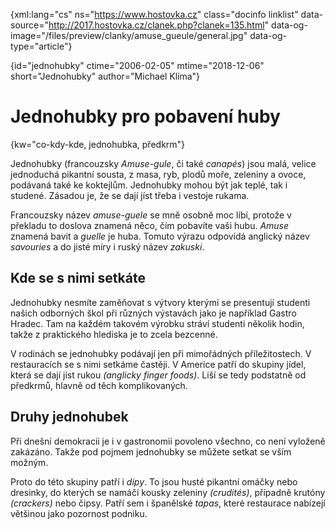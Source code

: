 
{xml:lang="cs" ns="https://www.hostovka.cz" class="docinfo linklist" data-source="http://2017.hostovka.cz/clanek.php?clanek=135.html" data-og-image="/files/preview/clanky/amuse_gueule/general.jpg" data-og-type="article"}

{id="jednohubky" ctime="2006-02-05" mtime="2018-12-06" short="Jednohubky" author="Michael Klíma"}

# Jednohubky pro pobavení huby

{kw="co-kdy-kde, jednohubka, předkrm"}

Jednohubky (francouzsky _Amuse-gule_, či také _canapés_) jsou malá, velice jednoduchá pikantní sousta, z masa, ryb, plodů moře, zeleniny a ovoce, podávaná také ke koktejlům. Jednohubky mohou být jak teplé, tak i studené. Zásadou je, že se dají jíst třeba i vestoje rukama.

Francouzsky název _amuse-guele_ se mně osobně moc líbí, protože v překladu to doslova znamená něco, čím pobavíte vaši hubu. _Amuse_ znamená bavit a _guelle_ je huba. Tomuto výrazu odpovídá anglický název _savouries_ a do jisté míry i ruský název _zakuski_.

## Kde se s nimi setkáte

Jednohubky nesmíte zaměňovat s výtvory kterými se presentují studenti našich odborných škol při různých výstavách jako je například Gastro Hradec. Tam na každém takovém výrobku stráví studenti několik hodin, takže z praktického hlediska je to zcela bezcenné.

V rodinách se jednohubky podávají jen při mimořádných příležitostech. V restauracích se s nimi setkáme častěji. V Americe patří do skupiny  jídel, která se dají jíst rukou _(anglicky finger foods)_. Liší se tedy podstatně od předkrmů, hlavně od těch komplikovaných.

## Druhy jednohubek

Při dnešní demokracii je i v gastronomii povoleno všechno, co není vyloženě zakázáno. Takže pod pojmem jednohubky se můžete setkat se vším možným.

Proto do této skupiny patří i _dipy_. To jsou husté pikantní omáčky nebo dresinky, do kterých se namáčí kousky zeleniny _(crudités)_, případně krutóny _(crackers)_ nebo čipsy. Patří sem i španělské _tapas_, které restaurace nabízejí většinou jako pozornost podniku.
